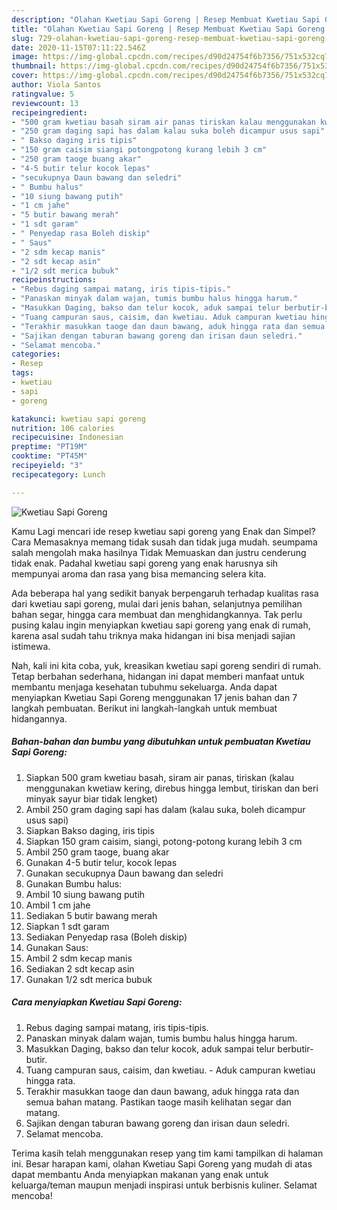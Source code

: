 ```yaml
---
description: "Olahan Kwetiau Sapi Goreng | Resep Membuat Kwetiau Sapi Goreng Yang Bikin Ngiler"
title: "Olahan Kwetiau Sapi Goreng | Resep Membuat Kwetiau Sapi Goreng Yang Bikin Ngiler"
slug: 729-olahan-kwetiau-sapi-goreng-resep-membuat-kwetiau-sapi-goreng-yang-bikin-ngiler
date: 2020-11-15T07:11:22.546Z
image: https://img-global.cpcdn.com/recipes/d90d24754f6b7356/751x532cq70/kwetiau-sapi-goreng-foto-resep-utama.jpg
thumbnail: https://img-global.cpcdn.com/recipes/d90d24754f6b7356/751x532cq70/kwetiau-sapi-goreng-foto-resep-utama.jpg
cover: https://img-global.cpcdn.com/recipes/d90d24754f6b7356/751x532cq70/kwetiau-sapi-goreng-foto-resep-utama.jpg
author: Viola Santos
ratingvalue: 5
reviewcount: 13
recipeingredient:
- "500 gram kwetiau basah siram air panas tiriskan kalau menggunakan kwetiaw kering direbus hingga lembut tiriskan dan beri minyak sayur biar tidak lengket"
- "250 gram daging sapi has dalam kalau suka boleh dicampur usus sapi"
- " Bakso daging iris tipis"
- "150 gram caisim siangi potongpotong kurang lebih 3 cm"
- "250 gram taoge buang akar"
- "4-5 butir telur kocok lepas"
- "secukupnya Daun bawang dan seledri"
- " Bumbu halus"
- "10 siung bawang putih"
- "1 cm jahe"
- "5 butir bawang merah"
- "1 sdt garam"
- " Penyedap rasa Boleh diskip"
- " Saus"
- "2 sdm kecap manis"
- "2 sdt kecap asin"
- "1/2 sdt merica bubuk"
recipeinstructions:
- "Rebus daging sampai matang, iris tipis-tipis."
- "Panaskan minyak dalam wajan, tumis bumbu halus hingga harum."
- "Masukkan Daging, bakso dan telur kocok, aduk sampai telur berbutir-butir."
- "Tuang campuran saus, caisim, dan kwetiau. Aduk campuran kwetiau hingga rata."
- "Terakhir masukkan taoge dan daun bawang, aduk hingga rata dan semua bahan matang. Pastikan taoge masih kelihatan segar dan matang."
- "Sajikan dengan taburan bawang goreng dan irisan daun seledri."
- "Selamat mencoba."
categories:
- Resep
tags:
- kwetiau
- sapi
- goreng

katakunci: kwetiau sapi goreng 
nutrition: 106 calories
recipecuisine: Indonesian
preptime: "PT19M"
cooktime: "PT45M"
recipeyield: "3"
recipecategory: Lunch

---
```



![Kwetiau Sapi Goreng](https://img-global.cpcdn.com/recipes/d90d24754f6b7356/751x532cq70/kwetiau-sapi-goreng-foto-resep-utama.jpg)

Kamu Lagi mencari ide resep kwetiau sapi goreng yang Enak dan Simpel? Cara Memasaknya memang tidak susah dan tidak juga mudah. seumpama salah mengolah maka hasilnya Tidak Memuaskan dan justru cenderung tidak enak. Padahal kwetiau sapi goreng yang enak harusnya sih mempunyai aroma dan rasa yang bisa memancing selera kita.

Ada beberapa hal yang sedikit banyak berpengaruh terhadap kualitas rasa dari kwetiau sapi goreng, mulai dari jenis bahan, selanjutnya pemilihan bahan segar, hingga cara membuat dan menghidangkannya. Tak perlu pusing kalau ingin menyiapkan kwetiau sapi goreng yang enak di rumah, karena asal sudah tahu triknya maka hidangan ini bisa menjadi sajian istimewa.




Nah, kali ini kita coba, yuk, kreasikan kwetiau sapi goreng sendiri di rumah. Tetap berbahan sederhana, hidangan ini dapat memberi manfaat untuk membantu menjaga kesehatan tubuhmu sekeluarga. Anda dapat menyiapkan Kwetiau Sapi Goreng menggunakan 17 jenis bahan dan 7 langkah pembuatan. Berikut ini langkah-langkah untuk membuat hidangannya.

<!--inarticleads1-->

##### Bahan-bahan dan bumbu yang dibutuhkan untuk pembuatan Kwetiau Sapi Goreng:

1. Siapkan 500 gram kwetiau basah, siram air panas, tiriskan (kalau menggunakan kwetiaw kering, direbus hingga lembut, tiriskan dan beri minyak sayur biar tidak lengket)
1. Ambil 250 gram daging sapi has dalam (kalau suka, boleh dicampur usus sapi)
1. Siapkan  Bakso daging, iris tipis
1. Siapkan 150 gram caisim, siangi, potong-potong kurang lebih 3 cm
1. Ambil 250 gram taoge, buang akar
1. Gunakan 4-5 butir telur, kocok lepas
1. Gunakan secukupnya Daun bawang dan seledri
1. Gunakan  Bumbu halus:
1. Ambil 10 siung bawang putih
1. Ambil 1 cm jahe
1. Sediakan 5 butir bawang merah
1. Siapkan 1 sdt garam
1. Sediakan  Penyedap rasa (Boleh diskip)
1. Gunakan  Saus:
1. Ambil 2 sdm kecap manis
1. Sediakan 2 sdt kecap asin
1. Gunakan 1/2 sdt merica bubuk




<!--inarticleads2-->

##### Cara menyiapkan Kwetiau Sapi Goreng:

1. Rebus daging sampai matang, iris tipis-tipis.
1. Panaskan minyak dalam wajan, tumis bumbu halus hingga harum.
1. Masukkan Daging, bakso dan telur kocok, aduk sampai telur berbutir-butir.
1. Tuang campuran saus, caisim, dan kwetiau. - Aduk campuran kwetiau hingga rata.
1. Terakhir masukkan taoge dan daun bawang, aduk hingga rata dan semua bahan matang. Pastikan taoge masih kelihatan segar dan matang.
1. Sajikan dengan taburan bawang goreng dan irisan daun seledri.
1. Selamat mencoba.




Terima kasih telah menggunakan resep yang tim kami tampilkan di halaman ini. Besar harapan kami, olahan Kwetiau Sapi Goreng yang mudah di atas dapat membantu Anda menyiapkan makanan yang enak untuk keluarga/teman maupun menjadi inspirasi untuk berbisnis kuliner. Selamat mencoba!
